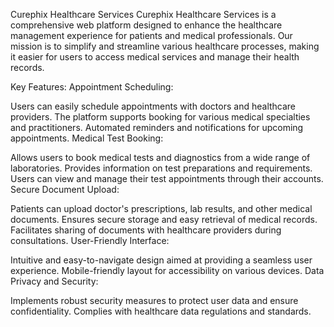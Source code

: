 Curephix Healthcare Services
Curephix Healthcare Services is a comprehensive web platform designed to enhance the healthcare management experience for patients and medical professionals. Our mission is to simplify and streamline various healthcare processes, making it easier for users to access medical services and manage their health records.

Key Features:
Appointment Scheduling:

Users can easily schedule appointments with doctors and healthcare providers.
The platform supports booking for various medical specialties and practitioners.
Automated reminders and notifications for upcoming appointments.
Medical Test Booking:

Allows users to book medical tests and diagnostics from a wide range of laboratories.
Provides information on test preparations and requirements.
Users can view and manage their test appointments through their accounts.
Secure Document Upload:

Patients can upload doctor's prescriptions, lab results, and other medical documents.
Ensures secure storage and easy retrieval of medical records.
Facilitates sharing of documents with healthcare providers during consultations.
User-Friendly Interface:

Intuitive and easy-to-navigate design aimed at providing a seamless user experience.
Mobile-friendly layout for accessibility on various devices.
Data Privacy and Security:

Implements robust security measures to protect user data and ensure confidentiality.
Complies with healthcare data regulations and standards.
